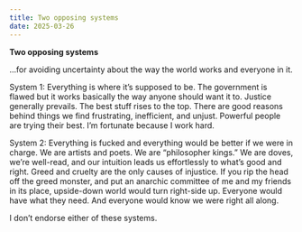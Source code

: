 ```yaml
---
title: Two opposing systems
date: 2025-03-26
---
```


**Two opposing systems**

…for avoiding uncertainty about the way the world works and everyone in it.

System 1: Everything is where it’s supposed to be. The government is flawed but it works basically the way anyone should want it to. Justice generally prevails. The best stuff rises to the top. There are good reasons behind things we find frustrating, inefficient, and unjust. Powerful people are trying their best. I’m fortunate because I work hard.

System 2: Everything is fucked and everything would be better if we were in charge. We are artists and poets. We are “philosopher kings.” We are doves, we’re well-read, and our intuition leads us effortlessly to what’s good and right. Greed and cruelty are the only causes of injustice. If you rip the head off the greed monster, and put an anarchic committee of me and my friends in its place, upside-down world would turn right-side up. Everyone would have what they need. And everyone would know we were right all along.

I don’t endorse either of these systems.
